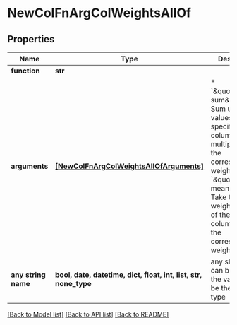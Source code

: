 # NewColFnArgColWeightsAllOf


## Properties
Name | Type | Description | Notes
------------ | ------------- | ------------- | -------------
**function** | **str** |  | 
**arguments** | [**[NewColFnArgColWeightsAllOfArguments]**](NewColFnArgColWeightsAllOfArguments.md) | * &#x60;\&quot;weighted sum\&quot;&#x60;: Sum up the values in the specified columns, multiplied by the corresponding weight. * &#x60;\&quot;weighted mean\&quot;&#x60;: Take the weighted mean of the specified columns using the corresponding weights.  | 
**any string name** | **bool, date, datetime, dict, float, int, list, str, none_type** | any string name can be used but the value must be the correct type | [optional]

[[Back to Model list]](../README.md#documentation-for-models) [[Back to API list]](../README.md#documentation-for-api-endpoints) [[Back to README]](../README.md)


